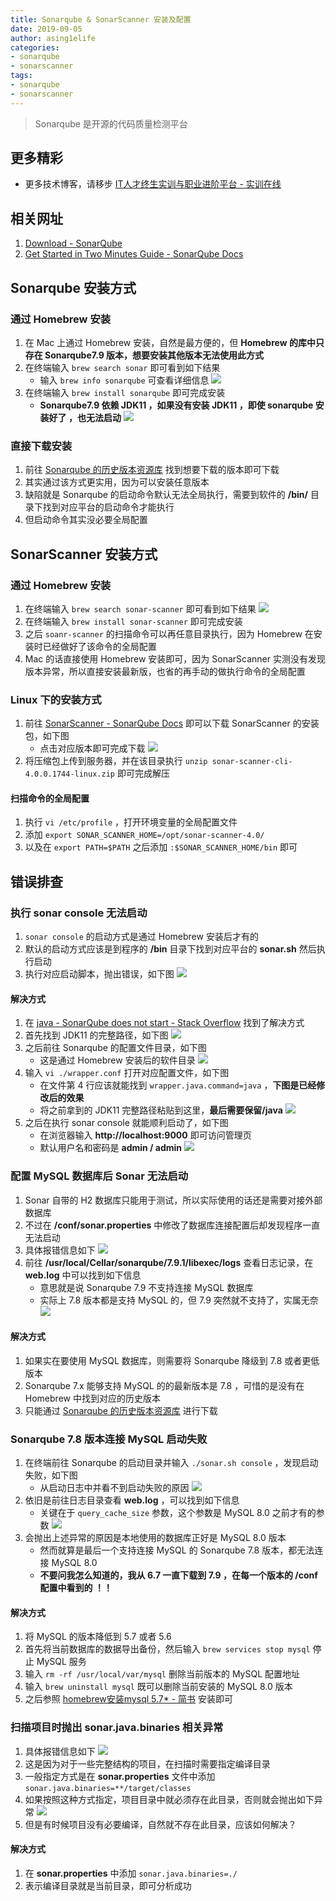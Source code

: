 ```yaml
---
title: Sonarqube & SonarScanner 安装及配置
date: 2019-09-05
author: asing1elife
categories:
- sonarqube
- sonarscanner
tags:
- sonarqube
- sonarscanner
---
```

> Sonarqube 是开源的代码质量检测平台  

## 更多精彩
*  更多技术博客，请移步 [IT人才终生实训与职业进阶平台 - 实训在线](https://shixun.online)

## 相关网址
1. [Download - SonarQube](https://www.sonarqube.org/downloads/)
2. [Get Started in Two Minutes Guide - SonarQube Docs](https://docs.sonarqube.org/latest/setup/get-started-2-minutes/)

## Sonarqube 安装方式
### 通过 Homebrew 安装
1. 在 Mac 上通过 Homebrew 安装，自然是最方便的，但 **Homebrew 的库中只存在 Sonarqube7.9 版本，想要安装其他版本无法使用此方式**
2. 在终端输入 `brew search sonar` 即可看到如下结果
	* 输入 `brew info sonarqube` 可查看详细信息
![](http://asing1elife.com/sources/images/8DEE8EF0-0608-4EEA-BB4A-195C0313E8F6.png)
3. 在终端输入 `brew install sonarqube` 即可完成安装
	* **Sonarqube7.9 依赖 JDK11 ，如果没有安装 JDK11 ，即使 sonarqube 安装好了 ，也无法启动** 
![](http://asing1elife.com/sources/images/91B4655A-64C3-469A-930D-15898ED02769.png)

### 直接下载安装
1. 前往 [Sonarqube 的历史版本资源库](https://binaries.sonarsource.com/Distribution/sonarqube/)  找到想要下载的版本即可下载
2. 其实通过该方式更实用，因为可以安装任意版本
3. 缺陷就是 Sonarqube 的启动命令默认无法全局执行，需要到软件的 **/bin/** 目录下找到对应平台的启动命令才能执行
4. 但启动命令其实没必要全局配置

## SonarScanner 安装方式
### 通过 Homebrew 安装
1. 在终端输入 `brew search sonar-scanner` 即可看到如下结果
![](http://asing1elife.com/sources/images/8BE6035F-D2F6-434D-A614-E3BAA80DCB2F.png)
2. 在终端输入 `brew install sonar-scanner` 即可完成安装
3. 之后 `soanr-scanner` 的扫描命令可以再任意目录执行，因为 Homebrew 在安装时已经做好了该命令的全局配置
4. Mac 的话直接使用 Homebrew 安装即可，因为 SonarScanner 实测没有发现版本异常，所以直接安装最新版，也省的再手动的做执行命令的全局配置

### Linux 下的安装方式
1. 前往 [SonarScanner - SonarQube Docs](https://docs.sonarqube.org/latest/analysis/scan/sonarscanner/) 即可以下载 SonarScanner 的安装包，如下图
	* 点击对应版本即可完成下载
![](http://asing1elife.com/sources/images/D1105803-8294-4C57-A664-A3F582E562AD.png)
2. 将压缩包上传到服务器，并在该目录执行 `unzip sonar-scanner-cli-4.0.0.1744-linux.zip` 即可完成解压

#### 扫描命令的全局配置
1. 执行 `vi /etc/profile` ，打开环境变量的全局配置文件
2. 添加 `export SONAR_SCANNER_HOME=/opt/sonar-scanner-4.0/`
3. 以及在 `export PATH=$PATH` 之后添加 `:$SONAR_SCANNER_HOME/bin` 即可

## 错误排查
### 执行 sonar console 无法启动
1. `sonar console` 的启动方式是通过 Homebrew 安装后才有的
2. 默认的启动方式应该是到程序的 **/bin** 目录下找到对应平台的 **sonar.sh** 然后执行启动
3. 执行对应启动脚本，抛出错误，如下图
![](http://asing1elife.com/sources/images/F78423A1-4889-4609-B94E-070CEB4020E3.png)

#### 解决方式
1. 在 [java - SonarQube does not start - Stack Overflow](https://stackoverflow.com/questions/29841138/sonarqube-does-not-start) 找到了解决方式
2. 首先找到 JDK11 的完整路径，如下图
![](http://asing1elife.com/sources/images/C95A62A6-B5B3-4D9E-8615-348B9DB5F8E7.png)
3. 之后前往 Sonarqube 的配置文件目录，如下图
	* 这是通过 Homebrew 安装后的软件目录
![](http://asing1elife.com/sources/images/63FC3481-CE94-40AE-9493-AB46F3CEBC81.png)
4. 输入 `vi ./wrapper.conf` 打开对应配置文件，如下图
	* 	在文件第 4 行应该就能找到 `wrapper.java.command=java` ，**下图是已经修改后的效果**
	* 将之前拿到的 JDK11 完整路径粘贴到这里，**最后需要保留/java** 
![](http://asing1elife.com/sources/images/D32ED64C-DB22-4CC6-82AE-140B16AB14CF.png)
5. 之后在执行 sonar console 就能顺利启动了，如下图
	* 	在浏览器输入 **http://localhost:9000** 即可访问管理页
	*  默认用户名和密码是 **admin / admin**
![](http://asing1elife.com/sources/images/EBBB5DBB-F09A-44DD-939C-3323A47B7415.png)

### 配置 MySQL 数据库后 Sonar 无法启动
1. Sonar 自带的 H2 数据库只能用于测试，所以实际使用的话还是需要对接外部数据库
2. 不过在 **/conf/sonar.properties** 中修改了数据库连接配置后却发现程序一直无法启动
3. 具体报错信息如下
![](http://asing1elife.com/sources/images/CB856CE1-7136-4A9A-8347-722F2E1B7592.png)
4. 前往 **/usr/local/Cellar/sonarqube/7.9.1/libexec/logs** 查看日志记录，在 **web.log** 中可以找到如下信息
	* 意思就是说 Sonarqube 7.9 不支持连接 MySQL 数据库
	* 实际上 7.8 版本都是支持 MySQL 的，但 7.9 突然就不支持了，实属无奈
![](http://asing1elife.com/sources/images/B97273E6-6D12-46E8-ABE3-48EF5FE084D8.png)

#### 解决方式
1. 如果实在要使用 MySQL 数据库，则需要将 Sonarqube 降级到 7.8 或者更低版本
2. Sonarqube 7.x 能够支持 MySQL 的的最新版本是 7.8 ，可惜的是没有在 Homebrew 中找到对应的历史版本
3. 只能通过 [Sonarqube 的历史版本资源库](https://binaries.sonarsource.com/Distribution/sonarqube/) 进行下载

### Sonarqube 7.8 版本连接 MySQL 启动失败
1. 在终端前往 Sonarqube 的启动目录并输入 `./sonar.sh console` ，发现启动失败，如下图
	* 从启动日志中并看不到启动失败的原因
![](http://asing1elife.com/sources/images/A18EFCD9-6808-4029-AF80-BB57251B004A.png)
2. 依旧是前往日志目录查看 **web.log** ，可以找到如下信息
	* 	关键在于 `query_cache_size` 参数，这个参数是 MySQL 8.0 之前才有的参数
![](http://asing1elife.com/sources/images/CB4119E6-16E2-4140-976A-BC27AD19809C.png)
3. 会抛出上述异常的原因是本地使用的数据库正好是 MySQL 8.0 版本
	* 然而就算是最后一个支持连接 MySQL 的 Sonarqube 7.8 版本，都无法连接 MySQL 8.0
	* **不要问我怎么知道的，我从 6.7 一直下载到 7.9 ，在每一个版本的 /conf 配置中看到的 ！！**

#### 解决方式
1. 将 MySQL 的版本降低到 5.7 或者 5.6
2. 首先将当前数据库的数据导出备份，然后输入 `brew services stop mysql` 停止 MySQL 服务
3. 输入 `rm -rf /usr/local/var/mysql` 删除当前版本的 MySQL 配置地址
4. 输入 `brew uninstall mysql` 既可以删除当前安装的 MySQL 8.0 版本
5. 之后参照 [homebrew安装mysql 5.7* - 简书](https://www.jianshu.com/p/04e80809802d) 安装即可

### 扫描项目时抛出 sonar.java.binaries 相关异常
1. 具体报错信息如下
![](http://asing1elife.com/sources/images/461F4DD6-1D8E-4605-A98B-FEB787B06CB4.png)
2. 这是因为对于一些完整结构的项目，在扫描时需要指定编译目录
3. 一般指定方式是在 **sonar.properties** 文件中添加 `sonar.java.binaries=**/target/classes`
4. 如果按照这种方式指定，项目目录中就必须存在此目录，否则就会抛出如下异常
![](http://asing1elife.com/sources/images/A574507D-B530-482E-81DE-9B14F7CE05F4.png)
5. 但是有时候项目没有必要编译，自然就不存在此目录，应该如何解决？

#### 解决方式
1. 在 **sonar.properties** 中添加 `sonar.java.binaries=./` 
2. 表示编译目录就是当前目录，即可分析成功